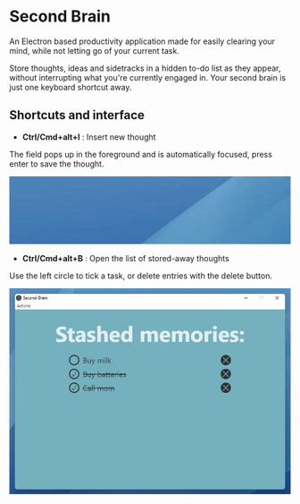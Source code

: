 # Second Brain
An Electron based productivity application made for easily clearing your mind, while not letting go of your current task.

Store thoughts, ideas and sidetracks in a hidden to-do list as they appear, without interrupting what you're currently engaged in. Your second brain is just one keyboard shortcut away.

## Shortcuts and interface

- **Ctrl/Cmd+alt+I** : Insert new thought

The field pops up in the foreground and is automatically focused, press enter to save the thought.

![popup-gif](./readme_assets/popup_preview.gif)

- **Ctrl/Cmd+alt+B** : Open the list of stored-away thoughts

Use the left circle to tick a task, or delete entries with the delete button.

![todolist-prev](./readme_assets/todolist_preview.png)
